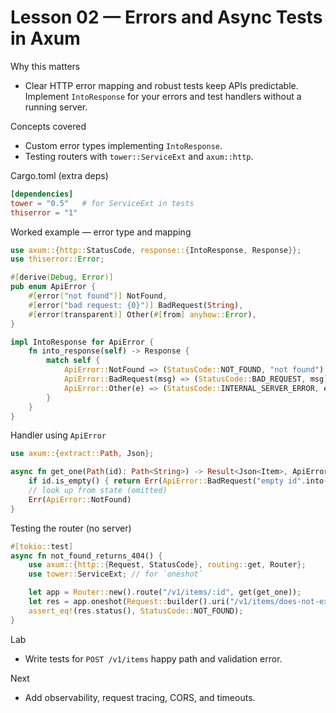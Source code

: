# Lesson 02 — Errors and Async Tests in Axum

Why this matters
- Clear HTTP error mapping and robust tests keep APIs predictable. Implement `IntoResponse` for your errors and test handlers without a running server.

Concepts covered
- Custom error types implementing `IntoResponse`.
- Testing routers with `tower::ServiceExt` and `axum::http`.

Cargo.toml (extra deps)
```toml
[dependencies]
tower = "0.5"   # for ServiceExt in tests
thiserror = "1"
``` 

Worked example — error type and mapping
```rust
use axum::{http::StatusCode, response::{IntoResponse, Response}};
use thiserror::Error;

#[derive(Debug, Error)]
pub enum ApiError {
    #[error("not found")] NotFound,
    #[error("bad request: {0}")] BadRequest(String),
    #[error(transparent)] Other(#[from] anyhow::Error),
}

impl IntoResponse for ApiError {
    fn into_response(self) -> Response {
        match self {
            ApiError::NotFound => (StatusCode::NOT_FOUND, "not found").into_response(),
            ApiError::BadRequest(msg) => (StatusCode::BAD_REQUEST, msg).into_response(),
            ApiError::Other(e) => (StatusCode::INTERNAL_SERVER_ERROR, e.to_string()).into_response(),
        }
    }
}
```

Handler using `ApiError`
```rust
use axum::{extract::Path, Json};

async fn get_one(Path(id): Path<String>) -> Result<Json<Item>, ApiError> {
    if id.is_empty() { return Err(ApiError::BadRequest("empty id".into())); }
    // look up from state (omitted)
    Err(ApiError::NotFound)
}
```

Testing the router (no server)
```rust
#[tokio::test]
async fn not_found_returns_404() {
    use axum::{http::{Request, StatusCode}, routing::get, Router};
    use tower::ServiceExt; // for `oneshot`

    let app = Router::new().route("/v1/items/:id", get(get_one));
    let res = app.oneshot(Request::builder().uri("/v1/items/does-not-exist").body(axum::body::Body::empty()).unwrap()).await.unwrap();
    assert_eq!(res.status(), StatusCode::NOT_FOUND);
}
```

Lab
- Write tests for `POST /v1/items` happy path and validation error.

Next
- Add observability, request tracing, CORS, and timeouts.

